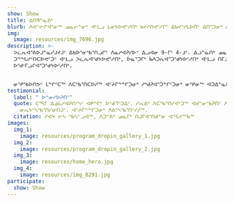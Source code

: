 ```yaml
---
show: Show
title: ᐃᑎᑫᓐᓇᕕᒃ
blurb: ᐱᕙᓪᓖᒋᐊᕐᓂᖅ ᓄᓇᓕᓐᓂᒃ ᐊᒻᒪᓗ ᒪᓂᔭᐅᕙᑦᓱᑎᒃ ᑲᔪᓯᑎᕙᑦᓱᒋᑦ ᐃᑲᔪᕐᓯᒪᐅᑏᑦ ᐃᑎᕐᑐᓂᒃ ᐱᓇᓱᐊᕈᓯᐅᑉ ᐃᓗᐊᓂ.
img:
  image: resources/img_7696.jpg
description: >-
  ᐳᓛᕆᐊᕐᕕᐅᒍᓐᓇᓲᒍᔪᒍᑦ ᐃᑲᐅᕐᓂᖃᕐᑎᓗᒋᑦ ᐱᓇᓱᐊᕈᓯᐅᑉ ᐃᓗᐊᓂ 9-ᒥᑦ 4-ᒧᑦ. ᐃᓘᓐᓇᑎᒃ ᓄᓇᓕᒥᐅᓕᒫᑦ
  ᑐᖕᖓᓱᑦᑎᑕᐅᕙᑦᑐᑦ ᐊᒻᒪᓗ ᐳᓛᕆᐊᖁᔭᐅᕙᑦᓱᑎᒃ, ᐆᓇᕐᑐᒥᒃ ᑳᐱᑐᕆᐊᕐᑐᖁᔭᐅᑦᓱᑎᒃ ᐊᒻᒪᓗ ᑎᒥᒧᑦ ᐱᐅᔪᓂᒃ
  ᐅᖁᒻᒥᓗᒋᐊᕐᑐᖁᔭᐅᑦᓱᑎᒃ. 


  ᓂᕿᖃᐅᑎᕗᑦ ᒪᖏᑦᑕᖅ ᐱᑕᖃᕐᑎᑕᐅᓲᖅ ᐊᑦᔨᒌᖕᖏᑐᓂᒃ ᓱᒃᑯᕈᐊᕐᑑᖏᑦᑐᓂᒃ ᓂᕿᓂᖅ ᐊᑐᐃᓐᓇᐅᑎᑦᓱᒋᑦ ᐃᓘᓐᓀᓄᑦ ᓄᓇᓕᒥᐅᓄᑦ. ᐱᑕᖃᕐᑎᓯᕙᑦᑐᒍᑦ ᐊᓇᕐᕋᒥ ᐃᒐᓯᒪᔪᓂᒃ ᖁᐊᓕᐊᕆᔭᐅᓯᒪᔪᓂᒃ ᓂᕆᒐᑦᓴᓂᒃ, ᓂᕐᓯᐅᑌᓪᓗ ᐃᓚᑦᓴᖏᓐᓂᒃ ᐊᒻᒪᓗ ᓂᕿᑐᐃᓐᓇᓂᒃ ᐊᕕᑦᑕᐅᒐᑦᓴᓂᒃ ᓄᓇᓕᒥᐅᓄᑦ ᐃᑎᕐᑐᓄᑦ ᑳᑦᓱᑎᒃ ᐅᕝᕙᓘᓐᓃᑦ ᓂᕿᑎᒍᑦ ᐃᑲᔪᕐᑕᐅᒋᐊᓕᓐᓄᑦ.
testimonial:
  label: " ᐅᓐᓂᓯᐅᕈᑏᑦ"
  quote: ᑕᕐᕋᒥ ᐃᓅᒐᓱᐊᕈᑎᑦᓭᑦ ᐊᑭᖏᑦ ᐅᖁᒣᑦᑐᐃᑦ. ᓯᕆᕕᒃ ᐱᑕᖃᕐᑎᓯᕙᑦᑐᖅ ᐊᑯᓐᓂᖃᕈᑏᑦ ᐱᑕᑦᓯᔭᐅᓯᒪᓂᖏᓐᓂᒃ
    ᓂᕆᔭᑦᓴᖃᕐᑎᓯᓂᑎᒍᑦ. ᐊᑦᔨᒌᖕᖏᑐᓂᒃ ᐱᕕᑦᓴᖃᕐᑎᑦᓯᓲᖅ.
  citation: ᓯᐊᔭ ᓖᓴ ᖃᓴᓪᓗᐊᖅ, ᐱᑐᕝᕕᒃ ᓄᓇᒥᒃ ᑎᒍᒥᐊᕐᑎᑯᓐᓂ ᐊᖓᔪᕐᖄᖅ
images:
  img_1:
    image: resources/program_dropin_gallery_1.jpg
  img_2:
    image: resources/program_dropin_gallery_2.jpg
  img_3:
    image: resources/home_hero.jpg
  img_4:
    image: resources/img_8291.jpg
participate:
  show: Show
---
```

